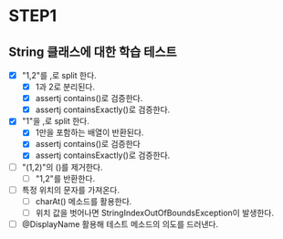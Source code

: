 # STEP1
## String 클래스에 대한 학습 테스트
- [x] "1,2"를 ,로 split 한다.
  - [x] 1과 2로 분리된다. 
  - [x] assertj contains()로 검증한다.
  - [x] assertj containsExactly()로 검증한다.
- [x] "1"을 ,로 split 한다.
  - [x] 1만을 포함하는 배열이 반환된다.
  - [x] assertj contains()로  검증한다
  - [x] assertj containsExactly()로 검증한다.
- [ ] "(1,2)"의 ()를 제거한다.
  - [ ] "1,2"를 반환한다.
- [ ] 특정 위치의 문자를 가져온다. 
  - [ ] charAt() 메소드를 활용한다.
  - [ ] 위치 값을 벗어나면 StringIndexOutOfBoundsException이 발생한다. 
- [ ] @DisplayName 활용해 테스트 메소드의 의도를 드러낸다.
